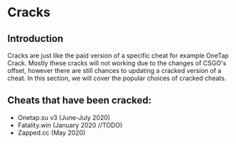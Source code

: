 # Cracks

## Introduction
Cracks are just like the paid version of a specific cheat for example OneTap Crack. Mostly these cracks will not working due to the changes of CSGO's offset, however there are still chances to updating a cracked version of a cheat. In this section, we will cover the popular choices of cracked cheats.

## Cheats that have been cracked:
* Onetap.su v3 (June-July 2020)
* Fatality.win (January 2020 //TODO)
* Zapped.cc (May 2020)
